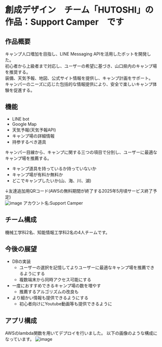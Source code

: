 # 創成デザイン　チーム「HUTOSHI」の作品：Support Camper　です

## 作品概要
キャンプ人口増加を目指し、LINE Messaging APIを活用したボットを開発した。  
初心者から上級者まで対応し、ユーザーの希望に基づき、山口県内のキャンプ場を推奨する。  
装備、天気予報、地図、公式サイト情報を提供し、キャンプ計画をサポート。  
キャンパーのニーズに応じた包括的な情報提供により、安全で楽しいキャンプ体験を促進する。

## 機能
* LINE bot
* Google Map
* 天気予報(天気予報API)
* キャンプ場の詳細情報
* 持参するべき道具

キャンパー目線から、キャンプに関する三つの項目で分別し、ユーザーに最適なキャンプ場を推薦する。
* キャンプ道具を持っているか持っていないか
* キャンプ場が有料か無料か
* どこでキャンプしたいか(山、海、川、湖)

↓友達追加用QRコード(AWSの無料期間が終了する2025年5月頃サービス終了予定)  
![image](https://github.com/user-attachments/assets/5be3cc25-d547-4901-83c2-b0ccd9fcb7e9)
アカウント名:Support Camper


## チーム構成
機械工学科2名、知能情報工学科2名の4人チームです。  

## 今後の展望
* DBの実装
  * ユーザーの選択を記憶してよりユーザーに最適なキャンプ場を推薦できるようにする
  * 複数端末から同時アクセス可能にする
* 一度におすすめできるキャンプ場の数を増やす
  * 推薦するアルゴリズムの改良も
* より細かい情報も提供できるようにする
  * 初心者向けにYoutube動画等も提供できるように
## アプリ構成
AWSのlambda関数を用いてデプロイを行いました。
以下の画像のような構成になっています。
![image](https://github.com/user-attachments/assets/305c3c6a-3ca3-4ff1-b2fa-0a9d1df07338)
